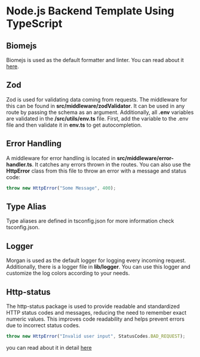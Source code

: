 # Node.js Backend Template Using TypeScript

## Biomejs
Biomejs is used as the default formatter and linter. You can read about it [here](https://biomejs.dev/).

## Zod
Zod is used for validating data coming from requests. The middleware for this can be found in **src/middleware/zodValidator**. It can be used in any route by passing the schema as an argument. Additionally, all **.env** variables are validated in the **/src/utils/env.ts** file. First, add the variable to the .env file and then validate it in **env.ts** to get autocompletion.

## Error Handling
A middleware for error handling is located in **src/middleware/error-handler.ts**. It catches any errors thrown in the routes. You can also use the **HttpError** class from this file to throw an error with a message and status code:

```typescript
throw new HttpError("Some Message", 400);
```

## Type Alias
Type aliases are defined in tsconfig.json for more information check tsconfig.json.
## Logger 
Morgan is used as the default logger for logging every incoming request. Additionally, there is a logger file in **lib/logger**. You can use this logger and customize the log colors according to your needs.

## Http-status
The http-status package is used to provide readable and standardized HTTP status codes and messages, reducing the need to remember exact numeric values. This improves code readability and helps prevent errors due to incorrect status codes.

```typescript
throw new HttpError("Invalid user input", StatusCodes.BAD_REQUEST);
```
you can read about it in detail [here](https://www.npmjs.com/package/http-status)